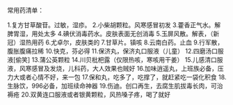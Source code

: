 常用药清单：

1.复方甘草酸苷。过敏，湿疹。
2.小柴胡颗粒。风寒感冒初发
3.藿香正气水。解脾胃湿，用处太多
4.碘伏消毒药水。皮肤表面无创消毒
5.玉屏风散。解表，（新冠）湿热用药
6.尤卓尔，皮肤类的
7.甘草片。镇咳
8.云南白药。止血
9.行军散，腹胀腹痛拉稀
10.快克，芬必得
11.保济丸，保济丸口服液（儿童）
12.四磨汤口服液[偷笑]
13.蒲公英颗粒
14.川贝枇杷露（仅限热咳，寒咳用干姜）
15.儿感清口服液，风寒感冒及发烧，儿科药，大人效果也贼好
16.加味逍遥丸，上班族必备，压力大或者心情不好，来一包
17.保和丸，吃多了，吃撑了，就赶紧吃一袋化积食
18.生脉饮，996必备，加班续命神器
19.伤迪。创口再生，去腐生肌拔毒长肉，可治褥疮
20.双黄连口服液或者银黄颗粒，风热嗓子疼，喝了就好